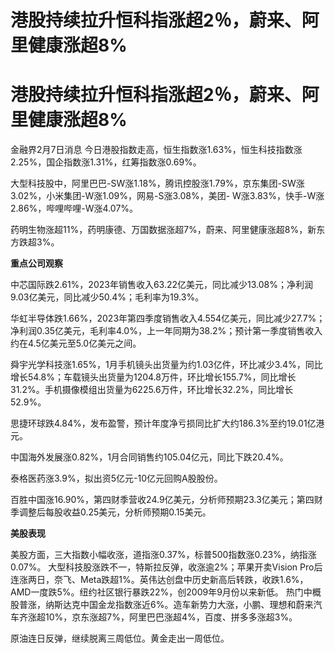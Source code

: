 # 港股持续拉升恒科指涨超2％，蔚来、阿里健康涨超8%

# 港股持续拉升恒科指涨超2％，蔚来、阿里健康涨超8%

金融界2月7日消息 今日港股指数走高，恒生指数涨1.63%，恒生科技指数涨2.25%，国企指数涨1.31%，红筹指数涨0.69%。

大型科技股中，阿里巴巴-SW涨1.18%，腾讯控股涨1.79%，京东集团-SW涨3.02%，小米集团-W涨1.09%，网易-S涨3.08%，美团-
W涨3.83%，快手-W涨2.86%，哔哩哔哩-W涨4.07%。

药明生物涨超11%，药明康德、万国数据涨超7%，蔚来、阿里健康涨超8%，新东方跌超3%。

**重点公司观察**

中芯国际跌2.61%，2023年销售收入63.22亿美元，同比减少13.08%；净利润9.03亿美元，同比减少50.4%；毛利率为19.3%。

华虹半导体跌1.66%，2023年第四季度销售收入4.554亿美元，同比减少27.7%；净利润0.35亿美元，毛利率4.0%，上一年同期为38.2%；预计第一季度销售收入约在4.5亿美元至5.0亿美元之间。

舜宇光学科技涨1.65%，1月手机镜头出货量为约1.03亿件，环比减少3.4%，同比增长54.8%；车载镜头出货量为1204.8万件，环比增长155.7%，同比增长31.2%。手机摄像模组出货量为6225.6万件，环比增长32.2%，同比增长52.9%。

思捷环球跌4.84%，发布盈警，预计年度净亏损同比扩大约186.3%至约19.01亿港元。

中国海外发展涨0.82%，1月合同销售约105.04亿元，同比下跌20.4%。

泰格医药涨3.9%，拟出资5亿元-10亿元回购A股股份。

百胜中国涨16.90%，第四财季营收24.9亿美元，分析师预期23.3亿美元；第四财季调整后每股收益0.25美元，分析师预期0.15美元。

**美股表现**

美股方面，三大指数小幅收涨，道指涨0.37%，标普500指数涨0.23%，纳指涨0.07%。
大型科技股涨跌不一，特斯拉反弹，收涨逾2%；苹果开卖Vision
Pro后连涨两日，奈飞、Meta跌超1%。英伟达创盘中历史新高后转跌，收跌1.6%，AMD一度跌5%。纽约社区银行暴跌22%，创2009年9月份以来新低。
热门中概股普涨，纳斯达克中国金龙指数涨近6%。造车新势力大涨，小鹏、理想和蔚来汽车齐涨超10%，京东涨超7%，阿里巴巴涨超4%，百度、拼多多涨超3%。

原油连日反弹，继续脱离三周低位。黄金走出一周低位。

